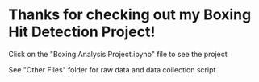 # Thanks for checking out my Boxing Hit Detection Project!

Click on the "Boxing Analysis Project.ipynb" file to see the project

See "Other Files" folder for raw data and data collection script
